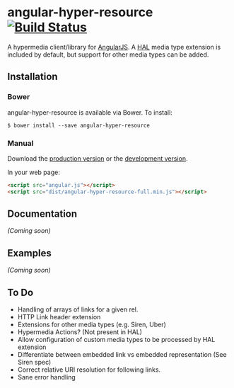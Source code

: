 # angular-hyper-resource [![Build Status](https://travis-ci.org/petejohanson/angular-hyper-resource.svg?branch=master)](https://travis-ci.org/petejohanson/angular-hyper-resource)

A hypermedia client/library for [AngularJS](http://angularjs.org/). A [HAL](http://tools.ietf.org/html/draft-kelly-json-hal-06) media type extension is included by default, but support for other media types can be added.

## Installation

### Bower

angular-hyper-resource is available via Bower. To install:

    $ bower install --save angular-hyper-resource

### Manual

Download the [production version][min] or the [development version][max].

[min]: https://raw.github.com/petejohanson/angular-hyper-resource/master/dist/angular-hyper-resource-full.min.js
[max]: https://raw.github.com/petejohanson/angular-hyper-resource/master/dist/angular-hyper-resource-full.js

In your web page:

```html
<script src="angular.js"></script>
<script src="dist/angular-hyper-resource-full.min.js"></script>
```

## Documentation
_(Coming soon)_

## Examples
_(Coming soon)_

## To Do

* Handling of arrays of links for a given rel.
* HTTP Link header extension
* Extensions for other media types (e.g. Siren, Uber)
* Hypermedia Actions? (Not present in HAL)
* Allow configuration of custom media types to be processed by HAL extension
* Differentiate between embedded link vs embedded representation (See Siren spec)
* Correct relative URI resolution for following links.
* Sane error handling
